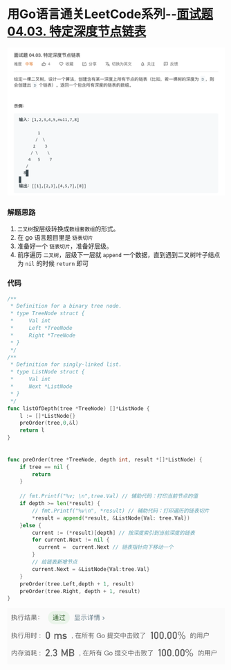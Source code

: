 # 用Go语言通关LeetCode系列--[面试题 04.03. 特定深度节点链表](https://leetcode-cn.com/problems/list-of-depth-lcci/)

![image-20200511112910435](面试题04.03.特定深度节点链表/image-20200511112910435.png)

### 解题思路
1. `二叉树`按层级转换成`数组套数组`的形式。
2. 在 go 语言题目里是 `链表切片` 
3. 准备好一个 `链表切片`，准备好层级。
4. 前序遍历 `二叉树`，层级下一层就 `append` 一个数据，直到遇到二叉树叶子结点为 `nil` 的时候 `return` 即可

### 代码

```go
/**
 * Definition for a binary tree node.
 * type TreeNode struct {
 *     Val int
 *     Left *TreeNode
 *     Right *TreeNode
 * }
 */
/**
 * Definition for singly-linked list.
 * type ListNode struct {
 *     Val int
 *     Next *ListNode
 * }
 */
func listOfDepth(tree *TreeNode) []*ListNode {
    l := []*ListNode{}
    preOrder(tree,0,&l)
    return l
}


func preOrder(tree *TreeNode, depth int, result *[]*ListNode) {
    if tree == nil {
        return 
    }

    // fmt.Printf("%v; \n",tree.Val) // 辅助代码：打印当前节点的值
    if depth >= len(*result) {
        // fmt.Printf("%v\n", *result) // 辅助代码：打印遍历的链表切片
        *result = append(*result, &ListNode{Val: tree.Val})
    }else {
        current := (*result)[depth] // 按深度索引到当前深度的链表
        for current.Next != nil {
          current =  current.Next // 链表指针向下移动一个
        }
        // 给链表新增节点
        current.Next = &ListNode{Val:tree.Val}
    }
    preOrder(tree.Left,depth + 1, result)
    preOrder(tree.Right, depth + 1, result)
}
```

![image-20200511193108499](面试题04-03-特定深度节点链表/image-20200511193108499.png)